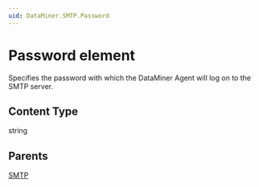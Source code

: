 ```yaml
---
uid: DataMiner.SMTP.Password
---
```


# Password element

Specifies the password with which the DataMiner Agent will log on to the SMTP server.

## Content Type

string

## Parents

[SMTP](xref:DataMiner.SMTP)
